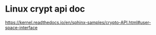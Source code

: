 # Linux crypt api doc
https://kernel.readthedocs.io/en/sphinx-samples/crypto-API.html#user-space-interface
